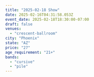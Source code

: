 ```yaml
---
title: "2025-02-18 Show"
date: 2025-02-16T04:31:58.053Z
event_date: 2025-02-18T18:30:00-07:00
draft: false
venues:
  - "crescent-ballroom"
city: "Phoenix"
state: "AZ"
price: "27"
age_requirement: "21+"
bands:
  - "cursive"
  - "pile"
---
```


